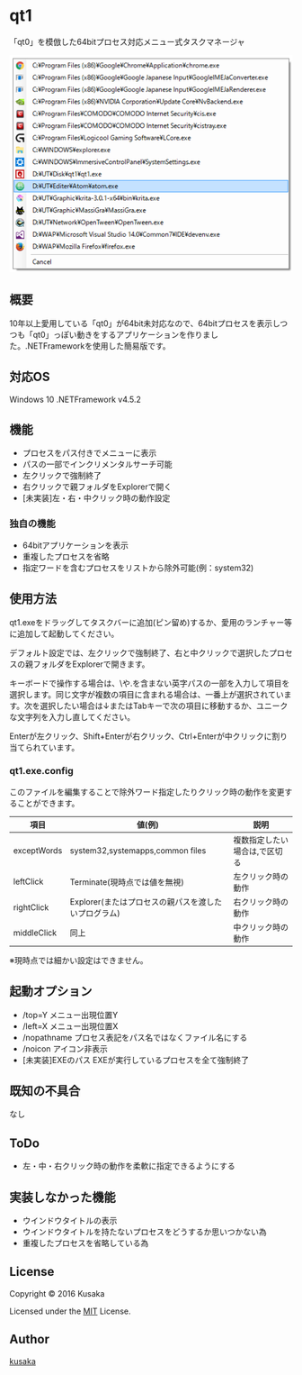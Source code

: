 # qt1

「qt0」を模倣した64bitプロセス対応メニュー式タスクマネージャ

![qt1](./Preview.png)

## 概要

10年以上愛用している「qt0」が64bit未対応なので、64bitプロセスを表示しつつも「qt0」っぽい動きをするアプリケーションを作りました。.NETFrameworkを使用した簡易版です。

## 対応OS

Windows 10 .NETFramework v4.5.2

## 機能

- プロセスをパス付きでメニューに表示
- パスの一部でインクリメンタルサーチ可能
- 左クリックで強制終了
- 右クリックで親フォルダをExplorerで開く
- [未実装]左・右・中クリック時の動作設定

### 独自の機能

- 64bitアプリケーションを表示
- 重複したプロセスを省略
- 指定ワードを含むプロセスをリストから除外可能(例：system32)

## 使用方法

qt1.exeをドラッグしてタスクバーに追加(ピン留め)するか、愛用のランチャー等に追加して起動してください。

デフォルト設定では、左クリックで強制終了、右と中クリックで選択したプロセスの親フォルダをExplorerで開きます。

キーボードで操作する場合は、\や.を含まない英字パスの一部を入力して項目を選択します。同じ文字が複数の項目に含まれる場合は、一番上が選択されています。次を選択したい場合は↓またはTabキーで次の項目に移動するか、ユニークな文字列を入力し直してください。

Enterが左クリック、Shift+Enterが右クリック、Ctrl+Enterが中クリックに割り当てられています。

### qt1.exe.config
このファイルを編集することで除外ワード指定したりクリック時の動作を変更することができます。

| 項目 | 値(例) | 説明 |
| --- | ----- | --- |
|exceptWords|system32,systemapps,common files|複数指定したい場合は,で区切る|
|leftClick|Terminate(現時点では値を無視)|左クリック時の動作|
|rightClick|Explorer(またはプロセスの親パスを渡したいプログラム)|右クリック時の動作|
|middleClick|同上|中クリック時の動作|

※現時点では細かい設定はできません。

## 起動オプション

- /top=Y メニュー出現位置Y
- /left=X メニュー出現位置X
- /nopathname プロセス表記をパス名ではなくファイル名にする
- /noicon アイコン非表示
- [未実装]EXEのパス EXEが実行しているプロセスを全て強制終了

## 既知の不具合

なし

## ToDo

- 左・中・右クリック時の動作を柔軟に指定できるようにする

## 実装しなかった機能

- ウインドウタイトルの表示
 - ウインドウタイトルを持たないプロセスをどうするか思いつかない為
 - 重複したプロセスを省略している為

## License

Copyright ©  2016 Kusaka

Licensed under the [MIT](./LICENSE) License.

## Author

[kusaka](https://github.com/kusaka3/)

